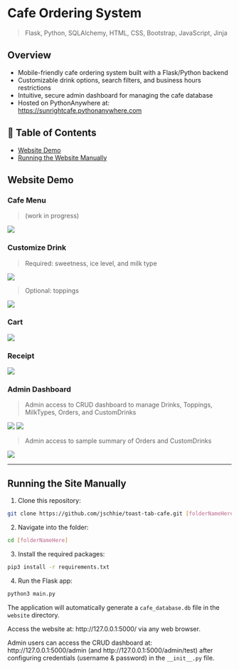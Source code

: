 # Cafe Ordering System

> Flask, Python,  SQLAlchemy, HTML, CSS, Bootstrap, JavaScript, Jinja

## Overview
* Mobile-friendly cafe ordering system built with a Flask/Python backend
* Customizable drink options, search filters, and business hours restrictions
* Intuitive, secure admin dashboard for managing the cafe database
* Hosted on PythonAnywhere at: https://sunrightcafe.pythonanywhere.com

## 🔖 Table of Contents
* [Website Demo](https://github.com/jschhie/toast-tab-cafe/blob/main/README.md#website-demo)
* [Running the Website Manually](https://github.com/jschhie/toast-tab-cafe/blob/main/README.md#running-the-site-manually)

## Website Demo

### Cafe Menu
> (work in progress)
<img src="https://github.com/jschhie/toast-tab-cafe/blob/main/demos/searchbar-1.png">

### Customize Drink 
> Required: sweetness, ice level, and milk type
<img src="https://github.com/jschhie/toast-tab-cafe/blob/main/demos/updated-modal-1.png">

> Optional: toppings
<img src="https://github.com/jschhie/toast-tab-cafe/blob/main/demos/updated-modal-2.png">

### Cart 
<img src="https://github.com/jschhie/toast-tab-cafe/blob/main/demos/updated-cart-2.png">

### Receipt
<img src="https://github.com/jschhie/toast-tab-cafe/blob/main/demos/receipt-1.png">

### Admin Dashboard
> Admin access to CRUD dashboard to manage Drinks, Toppings, MilkTypes, Orders, and CustomDrinks
<img src="https://github.com/jschhie/toast-tab-cafe/blob/main/demos/admin-view-1.png">
<img src="https://github.com/jschhie/toast-tab-cafe/blob/main/demos/admin-view-3-edit.png">

> Admin access to sample summary of Orders and CustomDrinks
<img src="https://github.com/jschhie/toast-tab-cafe/blob/main/demos/admin-view-2-summary.png">

<hr>

## Running the Site Manually
1. Clone this repository:
```bash 
git clone https://github.com/jschhie/toast-tab-cafe.git [folderNameHere]
```

2. Navigate into the folder: 
```bash 
cd [folderNameHere]
```

3. Install the required packages:
```bash
pip3 install -r requirements.txt
```

4. Run the Flask app:
```bash
python3 main.py
```

<p>The application will automatically generate a <code>cafe_database.db</code> file in the <code>website</code> directory.</p>

<p>Access the website at: http://127.0.0.1:5000/ via any web browser.</p>

<p>Admin users can access the CRUD dashboard at: http://127.0.0.1:5000/admin (and http://127.0.0.1:5000/admin/test) after configuring credentials (username & password) in the <code>__init__.py</code> file.</p>
